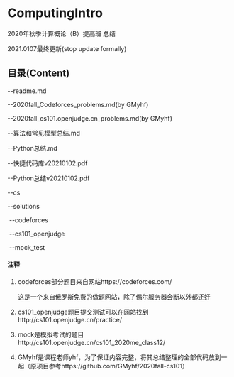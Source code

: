 # ComputingIntro
2020年秋季计算概论（B）提高班 总结

2021.0107最终更新(stop update formally)

## 目录(Content)

--readme.md

--2020fall_Codeforces_problems.md(by GMyhf)

--2020fall_cs101.openjudge.cn_problems.md(by GMyhf)

--算法和常见模型总结.md

--Python总结.md

--快捷代码库v20210102.pdf

--Python总结v20210102.pdf

--cs

--solutions

​	--codeforces

​	--cs101_openjudge

​	--mock_test

#### 注释

1. codeforces部分题目来自网站https://codeforces.com/

   这是一个来自俄罗斯免费的做题网站，除了偶尔服务器会断以外都还好

2. cs101_openjudge题目提交测试可以在网站找到http://cs101.openjudge.cn/practice/

3. mock是模拟考试的题目http://cs101.openjudge.cn/cs101_2020me_class12/

4. GMyhf是课程老师yhf，为了保证内容完整，将其总结整理的全部代码放到一起（原项目参考https://github.com/GMyhf/2020fall-cs101）

